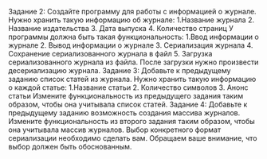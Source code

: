Задание 2:
Создайте программу для работы с информацией о журнале. Нужно хранить такую информацию об журнале:
1.Название журнала
2. Название издательства
3. Дата выпуска
4. Количество страниц
У программы должна быть такая функциональность:
1.Ввод информации о журнале
2. Вывод информации о журнале
3. Сериализация журнала
4. Сохранение сериализованного журнала в файл
5. Загрузка сериализованного журнала из файла. После загрузки нужно произвести десериализацию журнала.
Задание 3:
Добавьте к предыдущему заданию список статей из журнала. Нужно хранить такую информацию о каждой статье:
1.Название статьи
2. Количество символов
3. Анонс статьи
Измените функциональность из предыдущего задания таким образом, чтобы она учитывала список статей.
Задание 4:
Добавьте к предыдущему заданию возможность создания массива журналов.
Измените функциональность из второго задания таким образом, чтобы она учитывала массив журналов.
Выбор конкретного формат сериализации необходимо сделать вам. Обращаем ваше внимание, что выбор должен быть обоснованным.